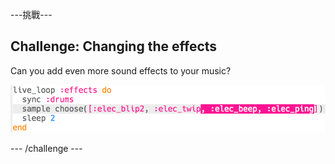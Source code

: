 \---挑戰\---

## Challenge: Changing the effects

Can you add even more sound effects to your music?

![截圖](images/dj-effects-more.png)

\--- /challenge \---